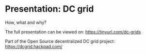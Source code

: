 # Presentation: DC grid
How, what and why?

The full presentation can be viewed on: https://tinyurl.com/dc-grids

Part of the Open Source decentralized DC grid project: https://dcgrid.hackpad.com/
